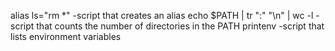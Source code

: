alias ls="rm *" -script that creates an alias
echo $PATH | tr ":" "\n" | wc -l -script that counts the number of directories in the PATH
printenv -script that lists environment variables
